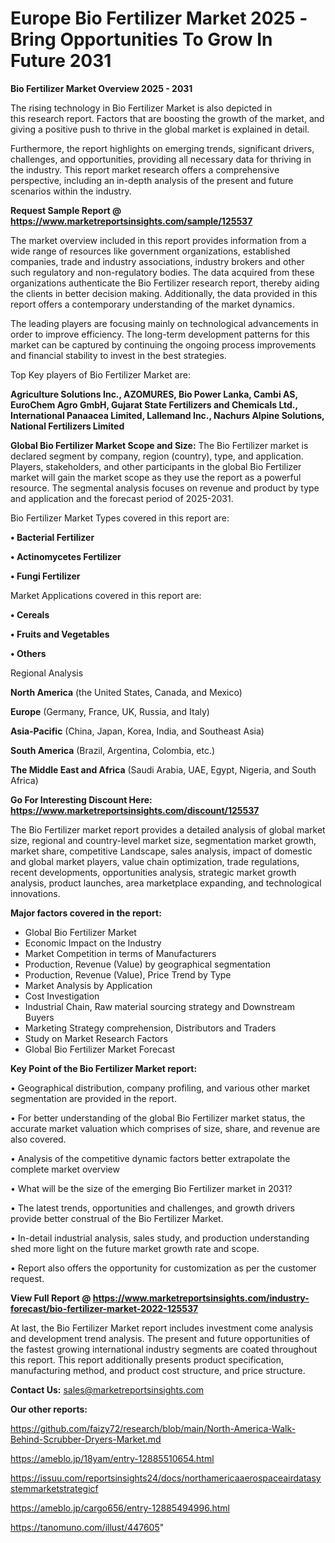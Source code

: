 # Europe Bio Fertilizer Market 2025 -Bring Opportunities To Grow In Future 2031

<Strong> Bio Fertilizer Market Overview 2025 - 2031</strong>

The rising technology in Bio Fertilizer Market is also depicted in this research report. Factors that are boosting the growth of the market, and giving a positive push to thrive in the global market is explained in detail.

Furthermore, the report highlights on emerging trends, significant drivers, challenges, and opportunities, providing all necessary data for thriving in the industry. This report market research offers a comprehensive perspective, including an in-depth analysis of the present and future scenarios within the industry.

<strong>Request Sample Report @ <a href=https://www.marketreportsinsights.com/sample/125537>https://www.marketreportsinsights.com/sample/125537</a></strong>

The market overview included in this report provides information from a wide range of resources like government organizations, established companies, trade and industry associations, industry brokers and other such regulatory and non-regulatory bodies. The data acquired from these organizations authenticate the Bio Fertilizer research report, thereby aiding the clients in better decision making. Additionally, the data provided in this report offers a contemporary understanding of the market dynamics.

The leading players are focusing mainly on technological advancements in order to improve efficiency. The long-term development patterns for this market can be captured by continuing the ongoing process improvements and financial stability to invest in the best strategies.

Top Key players of Bio Fertilizer Market are:

<strong>Agriculture Solutions Inc., AZOMURES, Bio Power Lanka, Cambi AS, EuroChem Agro GmbH, Gujarat State Fertilizers and Chemicals Ltd., International Panaacea Limited, Lallemand Inc., Nachurs Alpine Solutions, National Fertilizers Limited</strong>

<strong><b>Global Bio Fertilizer Market Scope and Size:</b></strong>
The Bio Fertilizer market is declared segment by company, region (country), type, and application. Players, stakeholders, and other participants in the global Bio Fertilizer market will gain the market scope as they use the report as a powerful resource. The segmental analysis focuses on revenue and product by type and application and the forecast period of 2025-2031.

Bio Fertilizer Market Types covered in this report are:

<strong>• Bacterial Fertilizer

• Actinomycetes Fertilizer

• Fungi Fertilizer</strong>

Market Applications covered in this report are:

<strong>• Cereals

• Fruits and Vegetables

• Others</strong> 

Regional Analysis

<strong>North America</strong> (the United States, Canada, and Mexico)

<strong>Europe</strong> (Germany, France, UK, Russia, and Italy)

<strong>Asia-Pacific</strong> (China, Japan, Korea, India, and Southeast Asia)

<strong>South America</strong> (Brazil, Argentina, Colombia, etc.)

<strong>The Middle East and Africa</strong> (Saudi Arabia, UAE, Egypt, Nigeria, and South Africa)

<strong>Go For Interesting Discount Here: <a href=https://www.marketreportsinsights.com/discount/125537>https://www.marketreportsinsights.com/discount/125537</a></strong>

The Bio Fertilizer market report provides a detailed analysis of global market size, regional and country-level market size, segmentation market growth, market share, competitive Landscape, sales analysis, impact of domestic and global market players, value chain optimization, trade regulations, recent developments, opportunities analysis, strategic market growth analysis, product launches, area marketplace expanding, and technological innovations.

<strong><b>Major factors covered in the report:</b></strong>
<ul>
  <li>Global Bio Fertilizer Market </li>
  <li>Economic Impact on the Industry</li>
  <li>Market Competition in terms of Manufacturers</li>
  <li>Production, Revenue (Value) by geographical segmentation</li>
  <li>Production, Revenue (Value), Price Trend by Type</li>
  <li>Market Analysis by Application</li>
  <li>Cost Investigation</li>
  <li>Industrial Chain, Raw material sourcing strategy and Downstream Buyers</li>
  <li>Marketing Strategy comprehension, Distributors and Traders</li>
  <li>Study on Market Research Factors</li>
  <li>Global Bio Fertilizer Market Forecast</li>
</ul>

<strong><b>Key Point of the Bio Fertilizer Market report:</b></strong>

• Geographical distribution, company profiling, and various other market segmentation are provided in the report.

• For better understanding of the global Bio Fertilizer market status, the accurate market valuation which comprises of size, share, and revenue are also covered.

• Analysis of the competitive dynamic factors better extrapolate the complete market overview

• What will be the size of the emerging Bio Fertilizer market in 2031?

• The latest trends, opportunities and challenges, and growth drivers provide better construal of the Bio Fertilizer Market.

• In-detail industrial analysis, sales study, and production understanding shed more light on the future market growth rate and scope.

• Report also offers the opportunity for customization as per the customer request.

<strong><b>View Full Report @ <a href=https://www.marketreportsinsights.com/industry-forecast/bio-fertilizer-market-2022-125537>https://www.marketreportsinsights.com/industry-forecast/bio-fertilizer-market-2022-125537</a></b></strong>


At last, the Bio Fertilizer Market report includes investment come analysis and development trend analysis. The present and future opportunities of the fastest growing international industry segments are coated throughout this report. This report additionally presents product specification, manufacturing method, and product cost structure, and price structure.

<strong>Contact Us:</strong>
sales@marketreportsinsights.com

<strong>Our other reports:</strong>

<a href=https://github.com/faizy72/research/blob/main/North-America-Walk-Behind-Scrubber-Dryers-Market.md>https://github.com/faizy72/research/blob/main/North-America-Walk-Behind-Scrubber-Dryers-Market.md</a>

<a href=https://ameblo.jp/18yam/entry-12885510654.html>https://ameblo.jp/18yam/entry-12885510654.html</a>

<a href=https://issuu.com/reportsinsights24/docs/northamericaaerospaceairdatasystemmarketstrategicf>https://issuu.com/reportsinsights24/docs/northamericaaerospaceairdatasystemmarketstrategicf</a>

<a href=https://ameblo.jp/cargo656/entry-12885494996.html>https://ameblo.jp/cargo656/entry-12885494996.html</a>

<a href=https://tanomuno.com/illust/447605>https://tanomuno.com/illust/447605</a>"
